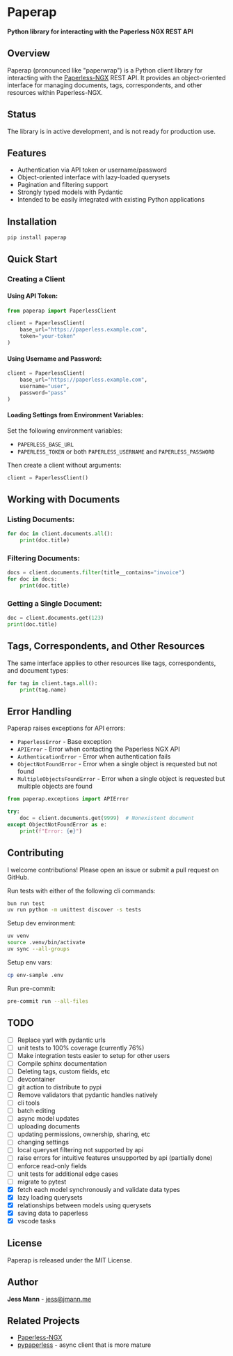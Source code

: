 # Paperap

**Python library for interacting with the Paperless NGX REST API**

## Overview

Paperap (pronounced like "paperwrap") is a Python client library for interacting with the [Paperless-NGX](https://github.com/paperless-ngx/paperless-ngx) REST API. It provides an object-oriented interface for managing documents, tags, correspondents, and other resources within Paperless-NGX.

## Status

The library is in active development, and is not ready for production use.

## Features

- Authentication via API token or username/password
- Object-oriented interface with lazy-loaded querysets
- Pagination and filtering support
- Strongly typed models with Pydantic
- Intended to be easily integrated with existing Python applications

## Installation

```sh
pip install paperap
```

## Quick Start

### Creating a Client

#### Using API Token:

```python
from paperap import PaperlessClient

client = PaperlessClient(
    base_url="https://paperless.example.com",
    token="your-token"
)
```

#### Using Username and Password:

```python
client = PaperlessClient(
    base_url="https://paperless.example.com",
    username="user",
    password="pass"
)
```

#### Loading Settings from Environment Variables:

Set the following environment variables:

- `PAPERLESS_BASE_URL`
- `PAPERLESS_TOKEN` or both `PAPERLESS_USERNAME` and `PAPERLESS_PASSWORD`

Then create a client without arguments:

```python
client = PaperlessClient()
```

## Working with Documents

### Listing Documents:

```python
for doc in client.documents.all():
    print(doc.title)
```

### Filtering Documents:

```python
docs = client.documents.filter(title__contains="invoice")
for doc in docs:
    print(doc.title)
```

### Getting a Single Document:

```python
doc = client.documents.get(123)
print(doc.title)
```

## Tags, Correspondents, and Other Resources

The same interface applies to other resources like tags, correspondents, and document types:

```python
for tag in client.tags.all():
    print(tag.name)
```

## Error Handling

Paperap raises exceptions for API errors:

- `PaperlessError` - Base exception
- `APIError` - Error when contacting the Paperless NGX API
- `AuthenticationError` - Error when authentication fails
- `ObjectNotFoundError` - Error when a single object is requested but not found
- `MultipleObjectsFoundError` - Error when a single object is requested but multiple objects are found

```python
from paperap.exceptions import APIError

try:
    doc = client.documents.get(9999)  # Nonexistent document
except ObjectNotFoundError as e:
    print(f"Error: {e}")
```

## Contributing

I welcome contributions! Please open an issue or submit a pull request on GitHub.

Run tests with either of the following cli commands:

```sh
bun run test
uv run python -m unittest discover -s tests
```

Setup dev environment:

```sh
uv venv
source .venv/bin/activate
uv sync --all-groups
```

Setup env vars:

```sh
cp env-sample .env
```

Run pre-commit:

```sh
pre-commit run --all-files
```

## TODO
- [ ] Replace yarl with pydantic urls
- [ ] unit tests to 100% coverage (currently 76%)
- [ ] Make integration tests easier to setup for other users
- [ ] Compile sphinx documentation
- [ ] Deleting tags, custom fields, etc
- [ ] devcontainer
- [ ] git action to distribute to pypi
- [ ] Remove validators that pydantic handles natively
- [ ] cli tools
- [ ] batch editing
- [ ] async model updates
- [ ] uploading documents
- [ ] updating permissions, ownership, sharing, etc
- [ ] changing settings
- [ ] local queryset filtering not supported by api
- [ ] raise errors for intuitive features unsupported by api (partially done)
- [ ] enforce read-only fields
- [ ] unit tests for additional edge cases
- [ ] migrate to pytest
- [x] fetch each model synchronously and validate data types
- [x] lazy loading querysets
- [x] relationships between models using querysets
- [x] saving data to paperless
- [x] vscode tasks

## License

Paperap is released under the MIT License.

## Author

**Jess Mann** - [jess@jmann.me](mailto:jess@jmann.me)

## Related Projects

- [Paperless-NGX](https://github.com/paperless-ngx/paperless-ngx)
- [pypaperless](https://github.com/tb1337/paperless-api) - async client that is more mature